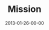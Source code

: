 ---
layout: message
category: message
series: "Saints & Scoundrels"
title: "Mission"
date: 2013-01-26-00-00
message_id: 765
program: "http://s3.amazonaws.com/crossroads-media/documents/01_26-27_13Program_LO.pdf"
description: "Brian Tome talks about the Church as an adventure."
video: "http://s3.amazonaws.com/crossroads-media/messages/video/saintsandscoundrels-04.mp4"
video-duration: "42:28"
yt-embed-url: "//www.youtube.com/embed/cTo4hySNkSE"
video-image: "http://s3.amazonaws.com/crossroads-media/images/saintsandscoundrels-04-still.jpg"
sc-permalink-url: "http://soundcloud.com/crdschurch/mission"
audio: "http://s3.amazonaws.com/crossroads-media/messages/audio/saintsandscoundrels-04.mp3"
audio-duration: "42:23"
tag: 
 - program
 - brian-tome
 - mission
 - adventure
explicit: false
---
